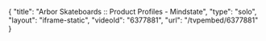 {
    "title": "Arbor Skateboards :: Product Profiles - Mindstate",
    "type": "solo",
    "layout": "iframe-static",
    "videoId": "6377881",
    "url": "\/tvpembed\/6377881"
}